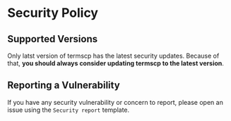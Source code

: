 # Security Policy

## Supported Versions

Only latst version of termscp has the latest security updates.
Because of that, **you should always consider updating termscp to the latest version**.

## Reporting a Vulnerability

If you have any security vulnerability or concern to report, please open an issue using the `Security report` template.
